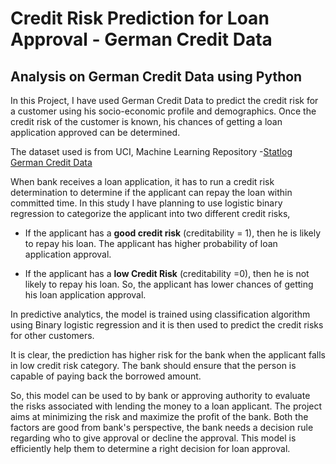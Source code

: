 Credit Risk Prediction for Loan Approval - German Credit Data
=============================================================

## Analysis on German Credit Data using Python

In this Project, I have used German Credit Data to predict the credit risk for a customer using his socio-economic profile and demographics. Once the credit risk of the customer is known, his chances of getting a loan application approved can be determined. 

The dataset used is from UCI, Machine Learning Repository -[Statlog German Credit Data](https://archive.ics.uci.edu/ml/datasets/statlog+(german+credit+data) "German Credit Data")


When bank receives a loan application, it has to run a credit risk determination to determine if the applicant can repay the loan within committed time. In this study I have planning to use logistic binary regression to categorize the applicant into two different credit risks,

* If the applicant has a **good credit risk** (creditability = 1), then he is likely to repay his loan. The applicant has higher probability of loan application approval.

* If the applicant has a **low Credit Risk** (creditability =0), then he is not likely to repay his loan. So, the applicant has lower chances of getting his loan application approval.

In predictive analytics, the model is trained using classification algorithm using Binary logistic regression and it is then used to predict the credit risks for other customers. 

It is clear, the prediction has higher risk for the bank when the applicant falls in low credit risk category. The bank should ensure that the person is capable of paying back the borrowed amount.

So, this model can be used to by bank or approving authority to evaluate the risks associated with lending the money to a loan applicant. The project aims at minimizing the risk and maximize the profit of the bank. Both the factors are good from bank's perspective, the bank needs a decision rule regarding who to give approval or decline the approval. This model is efficiently help them to determine a right decision for loan approval.
